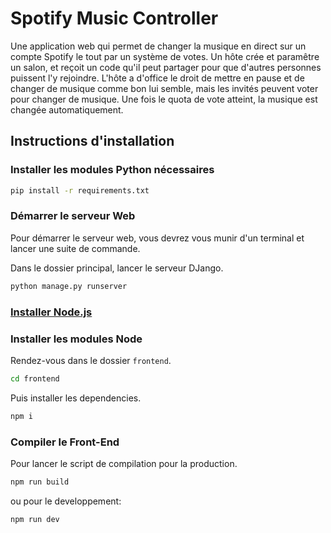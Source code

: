# Spotify Music Controller

Une application web qui permet de changer la musique en direct sur un compte Spotify le tout par un système de votes.
Un hôte crée et paramêtre un salon, et reçoit un code qu'il peut partager pour que d'autres personnes puissent l'y rejoindre.
L'hôte a d'office le droit de mettre en pause et de changer de musique comme bon lui semble, mais les invités peuvent voter pour changer de musique.
Une fois le quota de vote atteint, la musique est changée automatiquement.

## Instructions d'installation

### Installer les modules Python nécessaires

```bash
pip install -r requirements.txt
```

### Démarrer le serveur Web

Pour démarrer le serveur web, vous devrez vous munir d'un terminal et lancer une suite de commande.

Dans le dossier principal, lancer le serveur DJango.

```bash
python manage.py runserver
```

### [Installer Node.js](https://nodejs.org/en/)

### Installer les modules Node

Rendez-vous dans le dossier `frontend`.

```bash
cd frontend
```

Puis installer les dependencies.

```bash
npm i
```

### Compiler le Front-End

Pour lancer le script de compilation pour la production.

```bash
npm run build
```

ou pour le developpement:

```bash
npm run dev
```
